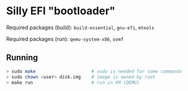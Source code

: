 # Silly EFI "bootloader"

Required packages (build): `build-essential`, `gnu-efi`, `mtools`

Required packages (run): `qemu-system-x86`, `ovmf`

## Running

```bash
> sudo make                     # sudo is needed for some commands
> sudo chown <user> disk.img    # image is owned by root
> make run                      # run in VM (QEMU)
```

